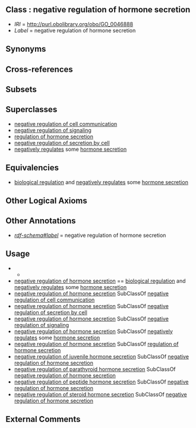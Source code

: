 
## Class : negative regulation of hormone secretion

 * *IRI* = http://purl.obolibrary.org/obo/GO_0046888
 * *Label* = negative regulation of hormone secretion

## Synonyms


## Cross-references


## Subsets


## Superclasses

 * [negative regulation of cell communication](../../GO/48/GO_0010648.md)
 * [negative regulation of signaling](../../GO/57/GO_0023057.md)
 * [regulation of hormone secretion](../../GO/83/GO_0046883.md)
 * [negative regulation of secretion by cell](../../GO/31/GO_1903531.md)
 * [negatively regulates](../../RO/12/RO_0002212.md) some [hormone secretion](../../GO/79/GO_0046879.md)

## Equivalencies

 * [biological regulation](../../GO/07/GO_0065007.md) and [negatively regulates](../../RO/12/RO_0002212.md) some [hormone secretion](../../GO/79/GO_0046879.md)

## Other Logical Axioms


## Other Annotations

 * *[rdf-schema#label](../../el/rdf-schema#label.md)* = negative regulation of hormone secretion

## Usage

 * -
 * [negative regulation of hormone secretion](../../GO/88/GO_0046888.md) == [biological regulation](../../GO/07/GO_0065007.md) and [negatively regulates](../../RO/12/RO_0002212.md) some [hormone secretion](../../GO/79/GO_0046879.md)
 * [negative regulation of hormone secretion](../../GO/88/GO_0046888.md) SubClassOf [negative regulation of cell communication](../../GO/48/GO_0010648.md)
 * [negative regulation of hormone secretion](../../GO/88/GO_0046888.md) SubClassOf [negative regulation of secretion by cell](../../GO/31/GO_1903531.md)
 * [negative regulation of hormone secretion](../../GO/88/GO_0046888.md) SubClassOf [negative regulation of signaling](../../GO/57/GO_0023057.md)
 * [negative regulation of hormone secretion](../../GO/88/GO_0046888.md) SubClassOf [negatively regulates](../../RO/12/RO_0002212.md) some [hormone secretion](../../GO/79/GO_0046879.md)
 * [negative regulation of hormone secretion](../../GO/88/GO_0046888.md) SubClassOf [regulation of hormone secretion](../../GO/83/GO_0046883.md)
 * [negative regulation of juvenile hormone secretion](../../GO/72/GO_0045972.md) SubClassOf [negative regulation of hormone secretion](../../GO/88/GO_0046888.md)
 * [negative regulation of parathyroid hormone secretion](../../GO/29/GO_2000829.md) SubClassOf [negative regulation of hormone secretion](../../GO/88/GO_0046888.md)
 * [negative regulation of peptide hormone secretion](../../GO/78/GO_0090278.md) SubClassOf [negative regulation of hormone secretion](../../GO/88/GO_0046888.md)
 * [negative regulation of steroid hormone secretion](../../GO/32/GO_2000832.md) SubClassOf [negative regulation of hormone secretion](../../GO/88/GO_0046888.md)

## External Comments

